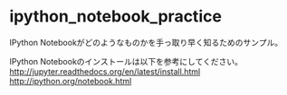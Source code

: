 # ipython_notebook_practice
IPython Notebookがどのようなものかを手っ取り早く知るためのサンプル。

IPython Notebookのインストールは以下を参考にしてください。
http://jupyter.readthedocs.org/en/latest/install.html
http://ipython.org/notebook.html
